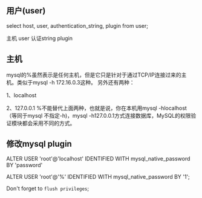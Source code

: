 ## 用户(user)

select host, user, authentication_string, plugin from user;

主机 user 认证string plugin

## 主机
mysql的%虽然表示是任何主机，但是它只是针对于通过TCP/IP连接过来的主机。类似于mysql -h 172.16.0.3这种。 
另外还有两种：

1、localhost

2、127.0.0.1 
%不能替代上面两种，也就是说，你在本机用mysql -hlocalhost（等同于mysql 不指定-h)，mysql -h127.0.0.1方式连接数据库，MySQL的权限验证模块都会采用不同的方式。

## 修改mysql plugin
ALTER USER 'root'@'localhost' IDENTIFIED WITH mysql_native_password BY 'password'

ALTER USER 'root'@'%' IDENTIFIED WITH mysql_native_password BY '1';

Don't forget to `flush privileges`;
